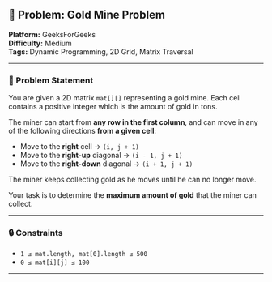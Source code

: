 ## 🎯 Problem: Gold Mine Problem

**Platform:** GeeksForGeeks  
**Difficulty:** Medium  
**Tags:** Dynamic Programming, 2D Grid, Matrix Traversal

---

### 🧩 Problem Statement

You are given a 2D matrix `mat[][]` representing a gold mine. Each cell contains a positive integer which is the amount of gold in tons.

The miner can start from **any row in the first column**, and can move in any of the following directions **from a given cell**:

- Move to the **right** cell → `(i, j + 1)`
- Move to the **right-up** diagonal → `(i - 1, j + 1)`
- Move to the **right-down** diagonal → `(i + 1, j + 1)`

The miner keeps collecting gold as he moves until he can no longer move.

Your task is to determine the **maximum amount of gold** that the miner can collect.

---

### 🔒 Constraints

- `1 ≤ mat.length, mat[0].length ≤ 500`
- `0 ≤ mat[i][j] ≤ 100`

---